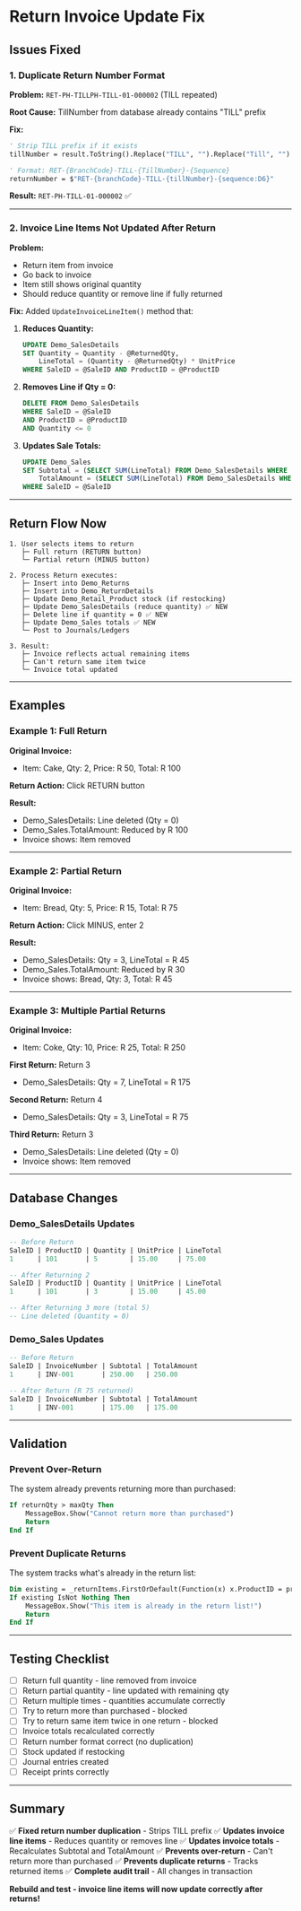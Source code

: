 # Return Invoice Update Fix

## Issues Fixed

### 1. **Duplicate Return Number Format**
**Problem:** `RET-PH-TILLPH-TILL-01-000002` (TILL repeated)

**Root Cause:** TillNumber from database already contains "TILL" prefix

**Fix:**
```vb
' Strip TILL prefix if it exists
tillNumber = result.ToString().Replace("TILL", "").Replace("Till", "").Trim()

' Format: RET-{BranchCode}-TILL-{TillNumber}-{Sequence}
returnNumber = $"RET-{branchCode}-TILL-{tillNumber}-{sequence:D6}"
```

**Result:** `RET-PH-TILL-01-000002` ✅

---

### 2. **Invoice Line Items Not Updated After Return**
**Problem:** 
- Return item from invoice
- Go back to invoice
- Item still shows original quantity
- Should reduce quantity or remove line if fully returned

**Fix:** Added `UpdateInvoiceLineItem()` method that:

1. **Reduces Quantity:**
   ```sql
   UPDATE Demo_SalesDetails 
   SET Quantity = Quantity - @ReturnedQty,
       LineTotal = (Quantity - @ReturnedQty) * UnitPrice
   WHERE SaleID = @SaleID AND ProductID = @ProductID
   ```

2. **Removes Line if Qty = 0:**
   ```sql
   DELETE FROM Demo_SalesDetails 
   WHERE SaleID = @SaleID 
   AND ProductID = @ProductID 
   AND Quantity <= 0
   ```

3. **Updates Sale Totals:**
   ```sql
   UPDATE Demo_Sales 
   SET Subtotal = (SELECT SUM(LineTotal) FROM Demo_SalesDetails WHERE SaleID = @SaleID),
       TotalAmount = (SELECT SUM(LineTotal) FROM Demo_SalesDetails WHERE SaleID = @SaleID)
   WHERE SaleID = @SaleID
   ```

---

## Return Flow Now

```
1. User selects items to return
   ├─ Full return (RETURN button)
   └─ Partial return (MINUS button)

2. Process Return executes:
   ├─ Insert into Demo_Returns
   ├─ Insert into Demo_ReturnDetails
   ├─ Update Demo_Retail_Product stock (if restocking)
   ├─ Update Demo_SalesDetails (reduce quantity) ✅ NEW
   ├─ Delete line if quantity = 0 ✅ NEW
   ├─ Update Demo_Sales totals ✅ NEW
   └─ Post to Journals/Ledgers

3. Result:
   ├─ Invoice reflects actual remaining items
   ├─ Can't return same item twice
   └─ Invoice total updated
```

---

## Examples

### Example 1: Full Return
**Original Invoice:**
- Item: Cake, Qty: 2, Price: R 50, Total: R 100

**Return Action:** Click RETURN button

**Result:**
- Demo_SalesDetails: Line deleted (Qty = 0)
- Demo_Sales.TotalAmount: Reduced by R 100
- Invoice shows: Item removed

---

### Example 2: Partial Return
**Original Invoice:**
- Item: Bread, Qty: 5, Price: R 15, Total: R 75

**Return Action:** Click MINUS, enter 2

**Result:**
- Demo_SalesDetails: Qty = 3, LineTotal = R 45
- Demo_Sales.TotalAmount: Reduced by R 30
- Invoice shows: Bread, Qty: 3, Total: R 45

---

### Example 3: Multiple Partial Returns
**Original Invoice:**
- Item: Coke, Qty: 10, Price: R 25, Total: R 250

**First Return:** Return 3
- Demo_SalesDetails: Qty = 7, LineTotal = R 175

**Second Return:** Return 4
- Demo_SalesDetails: Qty = 3, LineTotal = R 75

**Third Return:** Return 3
- Demo_SalesDetails: Line deleted (Qty = 0)
- Invoice shows: Item removed

---

## Database Changes

### Demo_SalesDetails Updates
```sql
-- Before Return
SaleID | ProductID | Quantity | UnitPrice | LineTotal
1      | 101       | 5        | 15.00     | 75.00

-- After Returning 2
SaleID | ProductID | Quantity | UnitPrice | LineTotal
1      | 101       | 3        | 15.00     | 45.00

-- After Returning 3 more (total 5)
-- Line deleted (Quantity = 0)
```

### Demo_Sales Updates
```sql
-- Before Return
SaleID | InvoiceNumber | Subtotal | TotalAmount
1      | INV-001       | 250.00   | 250.00

-- After Return (R 75 returned)
SaleID | InvoiceNumber | Subtotal | TotalAmount
1      | INV-001       | 175.00   | 175.00
```

---

## Validation

### Prevent Over-Return
The system already prevents returning more than purchased:
```vb
If returnQty > maxQty Then
    MessageBox.Show("Cannot return more than purchased")
    Return
End If
```

### Prevent Duplicate Returns
The system tracks what's already in the return list:
```vb
Dim existing = _returnItems.FirstOrDefault(Function(x) x.ProductID = productID)
If existing IsNot Nothing Then
    MessageBox.Show("This item is already in the return list!")
    Return
End If
```

---

## Testing Checklist

- [ ] Return full quantity - line removed from invoice
- [ ] Return partial quantity - line updated with remaining qty
- [ ] Return multiple times - quantities accumulate correctly
- [ ] Try to return more than purchased - blocked
- [ ] Try to return same item twice in one return - blocked
- [ ] Invoice totals recalculated correctly
- [ ] Return number format correct (no duplication)
- [ ] Stock updated if restocking
- [ ] Journal entries created
- [ ] Receipt prints correctly

---

## Summary

✅ **Fixed return number duplication** - Strips TILL prefix
✅ **Updates invoice line items** - Reduces quantity or removes line
✅ **Updates invoice totals** - Recalculates Subtotal and TotalAmount
✅ **Prevents over-return** - Can't return more than purchased
✅ **Prevents duplicate returns** - Tracks returned items
✅ **Complete audit trail** - All changes in transaction

**Rebuild and test - invoice line items will now update correctly after returns!**
